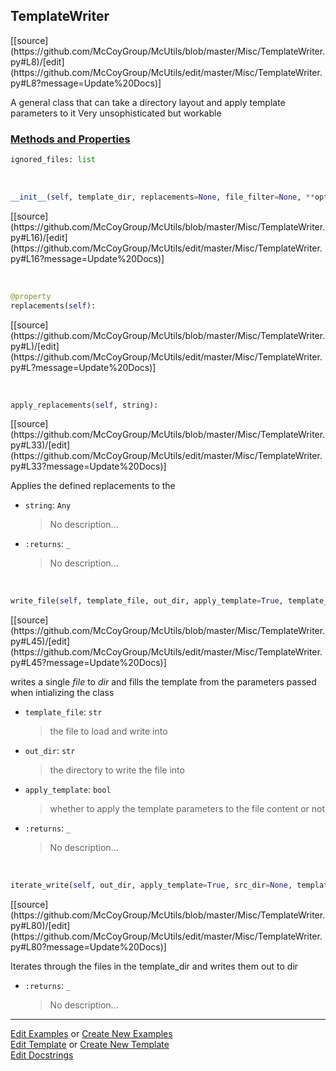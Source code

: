## <a id="McUtils.Misc.TemplateWriter.TemplateWriter">TemplateWriter</a> 
<div class="docs-source-link" markdown="1">
[[source](https://github.com/McCoyGroup/McUtils/blob/master/Misc/TemplateWriter.py#L8)/[edit](https://github.com/McCoyGroup/McUtils/edit/master/Misc/TemplateWriter.py#L8?message=Update%20Docs)]
</div>

A general class that can take a directory layout and apply template parameters to it
Very unsophisticated but workable

<div class="collapsible-section">
 <div class="collapsible-section collapsible-section-header" markdown="1">
 
### <a class="collapse-link" data-toggle="collapse" href="#methods">Methods and Properties</a> <a class="float-right" data-toggle="collapse" href="#methods"><i class="fa fa-chevron-down"></i></a>

 </div>
 <div class="collapsible-section collapsible-section-body collapse" id="methods" markdown="1">

```python
ignored_files: list
```
<a id="McUtils.Misc.TemplateWriter.TemplateWriter.__init__" class="docs-object-method">&nbsp;</a> 
```python
__init__(self, template_dir, replacements=None, file_filter=None, **opts): 
```
<div class="docs-source-link" markdown="1">
[[source](https://github.com/McCoyGroup/McUtils/blob/master/Misc/TemplateWriter.py#L16)/[edit](https://github.com/McCoyGroup/McUtils/edit/master/Misc/TemplateWriter.py#L16?message=Update%20Docs)]
</div>

<a id="McUtils.Misc.TemplateWriter.TemplateWriter.replacements" class="docs-object-method">&nbsp;</a> 
```python
@property
replacements(self): 
```
<div class="docs-source-link" markdown="1">
[[source](https://github.com/McCoyGroup/McUtils/blob/master/Misc/TemplateWriter.py#L)/[edit](https://github.com/McCoyGroup/McUtils/edit/master/Misc/TemplateWriter.py#L?message=Update%20Docs)]
</div>

<a id="McUtils.Misc.TemplateWriter.TemplateWriter.apply_replacements" class="docs-object-method">&nbsp;</a> 
```python
apply_replacements(self, string): 
```
<div class="docs-source-link" markdown="1">
[[source](https://github.com/McCoyGroup/McUtils/blob/master/Misc/TemplateWriter.py#L33)/[edit](https://github.com/McCoyGroup/McUtils/edit/master/Misc/TemplateWriter.py#L33?message=Update%20Docs)]
</div>

Applies the defined replacements to the
- `string`: `Any`
    >No description...
- `:returns`: `_`
    >No description...

<a id="McUtils.Misc.TemplateWriter.TemplateWriter.write_file" class="docs-object-method">&nbsp;</a> 
```python
write_file(self, template_file, out_dir, apply_template=True, template_dir=None): 
```
<div class="docs-source-link" markdown="1">
[[source](https://github.com/McCoyGroup/McUtils/blob/master/Misc/TemplateWriter.py#L45)/[edit](https://github.com/McCoyGroup/McUtils/edit/master/Misc/TemplateWriter.py#L45?message=Update%20Docs)]
</div>

writes a single _file_ to _dir_ and fills the template from the parameters passed when intializing the class
- `template_file`: `str`
    >the file to load and write into
- `out_dir`: `str`
    >the directory to write the file into
- `apply_template`: `bool`
    >whether to apply the template parameters to the file content or not
- `:returns`: `_`
    >No description...

<a id="McUtils.Misc.TemplateWriter.TemplateWriter.iterate_write" class="docs-object-method">&nbsp;</a> 
```python
iterate_write(self, out_dir, apply_template=True, src_dir=None, template_dir=None): 
```
<div class="docs-source-link" markdown="1">
[[source](https://github.com/McCoyGroup/McUtils/blob/master/Misc/TemplateWriter.py#L80)/[edit](https://github.com/McCoyGroup/McUtils/edit/master/Misc/TemplateWriter.py#L80?message=Update%20Docs)]
</div>

Iterates through the files in the template_dir and writes them out to dir
- `:returns`: `_`
    >No description...

 </div>
</div>




___

[Edit Examples](https://github.com/McCoyGroup/McUtils/edit/gh-pages/ci/examples/McUtils/Misc/TemplateWriter/TemplateWriter.md) or 
[Create New Examples](https://github.com/McCoyGroup/McUtils/new/gh-pages/?filename=ci/examples/McUtils/Misc/TemplateWriter/TemplateWriter.md) <br/>
[Edit Template](https://github.com/McCoyGroup/McUtils/edit/gh-pages/ci/docs/McUtils/Misc/TemplateWriter/TemplateWriter.md) or 
[Create New Template](https://github.com/McCoyGroup/McUtils/new/gh-pages/?filename=ci/docs/templates/McUtils/Misc/TemplateWriter/TemplateWriter.md) <br/>
[Edit Docstrings](https://github.com/McCoyGroup/McUtils/edit/master/Misc/TemplateWriter.py#L8?message=Update%20Docs)